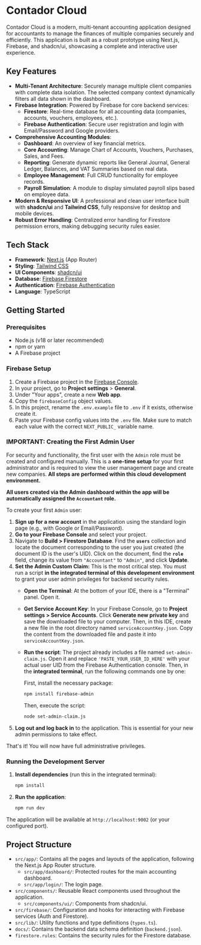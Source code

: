 # Contador Cloud

Contador Cloud is a modern, multi-tenant accounting application designed for accountants to manage the finances of multiple companies securely and efficiently. This application is built as a robust prototype using Next.js, Firebase, and shadcn/ui, showcasing a complete and interactive user experience.

## Key Features

- **Multi-Tenant Architecture**: Securely manage multiple client companies with complete data isolation. The selected company context dynamically filters all data shown in the dashboard.
- **Firebase Integration**: Powered by Firebase for core backend services:
    - **Firestore**: Real-time database for all accounting data (companies, accounts, vouchers, employees, etc.).
    - **Firebase Authentication**: Secure user registration and login with Email/Password and Google providers.
- **Comprehensive Accounting Modules**:
    - **Dashboard**: An overview of key financial metrics.
    - **Core Accounting**: Manage Chart of Accounts, Vouchers, Purchases, Sales, and Fees.
    - **Reporting**: Generate dynamic reports like General Journal, General Ledger, Balances, and VAT Summaries based on real data.
    - **Employee Management**: Full CRUD functionality for employee records.
    - **Payroll Simulation**: A module to display simulated payroll slips based on employee data.
- **Modern & Responsive UI**: A professional and clean user interface built with **shadcn/ui** and **Tailwind CSS**, fully responsive for desktop and mobile devices.
- **Robust Error Handling**: Centralized error handling for Firestore permission errors, making debugging security rules easier.

## Tech Stack

- **Framework**: [Next.js](https://nextjs.org/) (App Router)
- **Styling**: [Tailwind CSS](https://tailwindcss.com/)
- **UI Components**: [shadcn/ui](https://ui.shadcn.com/)
- **Database**: [Firebase Firestore](https://firebase.google.com/docs/firestore)
- **Authentication**: [Firebase Authentication](https://firebase.google.com/docs/auth)
- **Language**: TypeScript

## Getting Started

### Prerequisites

- Node.js (v18 or later recommended)
- npm or yarn
- A Firebase project

### Firebase Setup

1.  Create a Firebase project in the [Firebase Console](https://console.firebase.google.com/).
2.  In your project, go to **Project settings** > **General**.
3.  Under "Your apps", create a new **Web app**.
4.  Copy the `firebaseConfig` object values.
5.  In this project, rename the `.env.example` file to `.env` if it exists, otherwise create it.
6.  Paste your Firebase config values into the `.env` file. Make sure to match each value with the correct `NEXT_PUBLIC_` variable name.

### IMPORTANT: Creating the First Admin User

For security and functionality, the first user with the `Admin` role must be created and configured manually. This is a **one-time setup** for your first administrator and is required to view the user management page and create new companies. **All steps are performed within this cloud development environment.**

**All users created via the Admin dashboard within the app will be automatically assigned the `Accountant` role.**

To create your first `Admin` user:
1.  **Sign up for a new account** in the application using the standard login page (e.g., with Google or Email/Password).
2.  **Go to your Firebase Console** and select your project.
3.  Navigate to **Build > Firestore Database**. Find the **`users`** collection and locate the document corresponding to the user you just created (the document ID is the user's UID). Click on the document, find the **`role`** field, change its value from `"Accountant"` to `"Admin"`, and click **Update**.
4.  **Set the Admin Custom Claim:** This is the most critical step. You must run a script **in the integrated terminal of this development environment** to grant your user admin privileges for backend security rules.
    *   **Open the Terminal**: At the bottom of your IDE, there is a "Terminal" panel. Open it.
    *   **Get Service Account Key**: In your Firebase Console, go to **Project settings > Service Accounts**. Click **Generate new private key** and save the downloaded file to your computer. Then, in this IDE, create a new file in the root directory named `serviceAccountKey.json`. Copy the content from the downloaded file and paste it into `serviceAccountKey.json`.
    *   **Run the script**: The project already includes a file named `set-admin-claim.js`. Open it and replace `'PASTE_YOUR_USER_ID_HERE'` with your actual user UID from the Firebase Authentication console. Then, in the **integrated terminal**, run the following commands one by one:
        
        First, install the necessary package:
        ```bash
        npm install firebase-admin
        ```
        
        Then, execute the script:
        ```bash
        node set-admin-claim.js
        ```
5.  **Log out and log back in** to the application. This is essential for your new admin permissions to take effect.

That's it! You will now have full administrative privileges.

### Running the Development Server

1.  **Install dependencies** (run this in the integrated terminal):
    ```bash
    npm install
    ```

2.  **Run the application**:
    ```bash
    npm run dev
    ```

The application will be available at `http://localhost:9002` (or your configured port).

## Project Structure

- `src/app/`: Contains all the pages and layouts of the application, following the Next.js App Router structure.
    - `src/app/dashboard/`: Protected routes for the main accounting dashboard.
    - `src/app/login/`: The login page.
- `src/components/`: Reusable React components used throughout the application.
    - `src/components/ui/`: Components from shadcn/ui.
- `src/firebase/`: Configuration and hooks for interacting with Firebase services (Auth and Firestore).
- `src/lib/`: Utility functions and type definitions (`types.ts`).
- `docs/`: Contains the backend data schema definition (`backend.json`).
- `firestore.rules`: Contains the security rules for the Firestore database.
